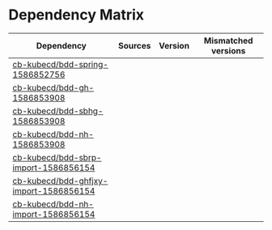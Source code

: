# Dependency Matrix

Dependency | Sources | Version | Mismatched versions
---------- | ------- | ------- | -------------------
[cb-kubecd/bdd-spring-1586852756](https://github.com/cb-kubecd/bdd-spring-1586852756.git) |  | []() | 
[cb-kubecd/bdd-gh-1586853908](https://github.com/cb-kubecd/bdd-gh-1586853908.git) |  | []() | 
[cb-kubecd/bdd-sbhg-1586853908](https://github.com/cb-kubecd/bdd-sbhg-1586853908.git) |  | []() | 
[cb-kubecd/bdd-nh-1586853908](https://github.com/cb-kubecd/bdd-nh-1586853908.git) |  | []() | 
[cb-kubecd/bdd-sbrp-import-1586856154](https://github.com/cb-kubecd/bdd-sbrp-import-1586856154.git) |  | []() | 
[cb-kubecd/bdd-ghfjxy-import-1586856154](https://github.com/cb-kubecd/bdd-ghfjxy-import-1586856154.git) |  | []() | 
[cb-kubecd/bdd-nh-import-1586856154](https://github.com/cb-kubecd/bdd-nh-import-1586856154.git) |  | []() | 
